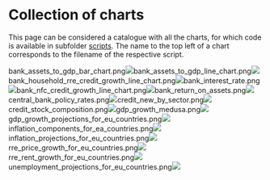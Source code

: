 Collection of charts
================

This page can be considered a catalogue with all the charts, for which
code is available in subfolder [scripts](/scripts). The name to the top
left of a chart corresponds to the filename of the respective script.

bank_assets_to_gdp_bar_chart.png![](bank_assets_to_gdp_bar_chart.png)bank_assets_to_gdp_line_chart.png![](bank_assets_to_gdp_line_chart.png)bank_household_rre_credit_growth_line_chart.png![](bank_household_rre_credit_growth_line_chart.png)bank_interest_rate.png![](bank_interest_rate.png)bank_nfc_credit_growth_line_chart.png![](bank_nfc_credit_growth_line_chart.png)bank_return_on_assets.png![](bank_return_on_assets.png)central_bank_policy_rates.png![](central_bank_policy_rates.png)credit_new_by_sector.png![](credit_new_by_sector.png)credit_stock_composition.png![](credit_stock_composition.png)gdp_growth_medusa.png![](gdp_growth_medusa.png)gdp_growth_projections_for_eu_countries.png![](gdp_growth_projections_for_eu_countries.png)inflation_components_for_ea_countries.png![](inflation_components_for_ea_countries.png)inflation_projections_for_eu_countries.png![](inflation_projections_for_eu_countries.png)rre_price_growth_for_eu_countries.png![](rre_price_growth_for_eu_countries.png)rre_rent_growth_for_eu_countries.png![](rre_rent_growth_for_eu_countries.png)unemployment_projections_for_eu_countries.png![](unemployment_projections_for_eu_countries.png)
